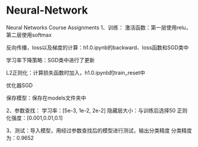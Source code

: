 # Neural-Network
Neural Networks Course Assignments
1、训练：
激活函数：第一层使用relu，第二层使用softmax

反向传播，loss以及梯度的计算：h1.0.ipynb的backward、loss函数和SGD类中

学习率下降策略：SGD类中进行了更新

L2正则化：计算损失函数时加入，h1.0.ipynb的train_reset中

优化器SGD

保存模型：保存在models文件夹中

 

2、参数查找：
学习率：[5e-3, 1e-2, 2e-2]
隐藏层大小：与训练后选择50
正则化强度：[0.001,0.01,0.1]
 

3、测试：导入模型，用经过参数查找后的模型进行测试，输出分类精度
分类精度为：0.9652
